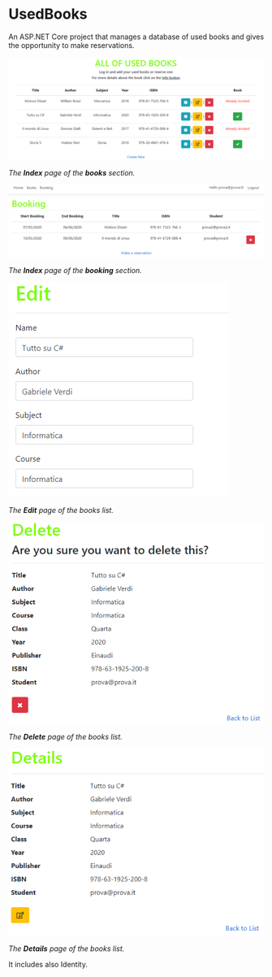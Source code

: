 # UsedBooks
An ASP.NET Core project that manages a database of used books and gives the opportunity to make reservations.

![](libri_identity/wwwroot/img/ScreenShots/1.PNG)

*The **Index** page of the **books** section.* 

![](libri_identity/wwwroot/img/ScreenShots/2.PNG)

*The **Index** page of the **booking** section.* 

![](libri_identity/wwwroot/img/ScreenShots/3.PNG)

*The **Edit** page of the books list.* 

![](libri_identity/wwwroot/img/ScreenShots/4.PNG)

*The **Delete** page of the books list.* 

![](libri_identity/wwwroot/img/ScreenShots/5.PNG)

*The **Details** page of the books list.* 

It includes also Identity.
